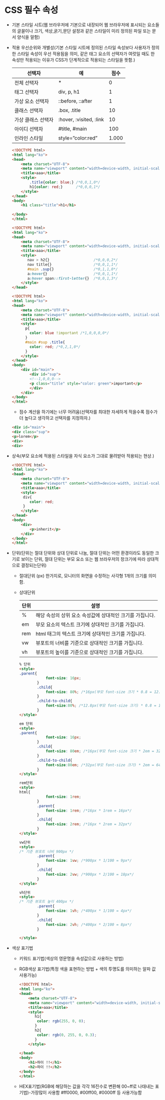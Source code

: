 # CSS 필수 속성

- 기본 스타일 시트(웹 브라우저에 기본으로 내장되어 웹 브라우저에 표시되는 요소들의 글꼴이나 크기, 색상,굵기,문단 설정과 같은 스타일이 미리 정의된 파일 또는 문서 양식을 말함)
    
- 적용 우선순위와 개별성(기본 스타일 시트에 정의된 스타일 속성보다 사용자가 정의한 스타일 속성이 우선 적용됨을 의미, 같은 태그 요소의 선택자가 여럿일 때도 한 속성만 적용되는 이유가 CSS가 단계적으로 적용되는 스타일을 뜻함.)
    
    |선택자|예|점수|
    |---|---|---|
    |전체 선택자|*|0|
    |태그 선택자|div, p, h1|1|
    |가상 요소 선택자|::before, ::after|1|
    |클래스 선택자|.box, .title|10|
    |가상 클래스 선택자|:hover, :visited, :link|10|
    |아이디 선택자|#title, #main|100|
    |인라인 스타일|style=”color:red”|1.000|
    
    ```html
    <!DOCTYPE html>
    <html lang="ko">
    <head>
        <meta charset="UTF-8">
        <meta name="viewport" content="width=device-width, initial-scale=1.0">
        <title>aaa</title>
        <style>
            .title{color: blue;} /*0,0,1,0*/
            h1{color: red;}      /*0,0,0,1*/
        </style>
    </head>
    <body>
        <h1 class="title">h1</h1>
       
    </body>
    </html>
    ```
    
    ```html
    <!DOCTYPE html>
    <html lang="ko">
    <head>
        <meta charset="UTF-8">
        <meta name="viewport" content="width=device-width, initial-scale=1.0">
        <title>aaa</title>
        <style>
           nav > h2{}                    /*0,0,0,2*/
           nav title{}                   /*0,0,1,1*/
           #main .sup{}                  /*0,1,1,0*/
           a:hover{}                     /*0,0,1,1*/
           a:hover span::first-letter{}  /*0,0,1,3*/
        </style>
    </head>
    ```
    
    ```html
    <!DOCTYPE html>
    <html lang="ko">
    <head>
        <meta charset="UTF-8">
        <meta name="viewport" content="width=device-width, initial-scale=1.0">
        <title>aaa</title>
        <style>
          p{ 
            color: blue !important /*1,0,0,0,0*/
          }
          #main #sup .title{ 
            color: red; /*0,2,1,0*/
          }
        </style>
    </head>
    <body>
        <div id="main">
            <div id="sup">
            <!--1,0,0,0-->
            <p class="title" style="color: green">important</p>
            </div>
        </div>
    </body>
    </html>
    ```
    
    - 점수 계산을 하기에는 너무 어려움(선택자를 최대한 자세하게 적을수록 점수가 더 높다고 생각하고 선택자를 지정하자.)
    
    ```html
    <div id="main">
    <div class="sup">
    <p>lorem</p>
    <div>
    <div>
    ```
    
- 상속(부모 요소에 적용된 스타일을 자식 요소가 그대로 물려받아 적용되는 현상.)
    
    ```html
    <!DOCTYPE html>
    <html lang="ko">
    <head>
        <meta charset="UTF-8">
        <meta name="viewport" content="width=device-width, initial-scale=1.0">
        <title>aaa</title>
        <style>
         div{
            color: red;
         }
        </style>
    </head>
    <body>
        <div>
            <p>inherit</p>
        </div>
    </body>
    </html>
    ```
    
- 단위(단위는 절대 단위와 상대 단위로 나눔, 절대 단위는 어떤 환경이라도 동일한 크기로 보이는 단위, 절대 단위는 부모 요소 또는 웹 브라우저의 창크기에 따라 상대적으로 결정되는단위)
    
    - 절대단위 (px) 한가지로, 모니터의 화면을 수정하는 사각형 1개의 크기를 의미함.
        
    - 상대단위
        
        |단위|설명|
        |---|---|
        |%|해당 속성의 상위 요소 속성값에 상대적인 크기를 가집니다.|
        |em|부모 요소의 텍스트 크기에 상대적인 크기를 가집니다.|
        |rem|html 태그의 텍스트 크기에 상대적인 크기를 가집니다.|
        |vw|뷰포트의 너비를 기준으로 상대적인 크기를 가집니다.|
        |vh|뷰포트의 높이를 기준으로 상대적인 크기를 가집니다.|
        
        ```html
        % 단위
        <style>
        .parent{
                    font-size: 16px;
                }
                .child{
                    font-size: 80%; /*16px(부모 font-size 크기 * 0.8 = 12.8px*/
                }
                .child-to-child{
                    font-size:80%; /*12.8px(부모 font-size 크기) * 0.8 = 10.24px*/
                }
        </style>
        
        em 단위
        <style>
        .parent{
                    font-size: 16px;
                }
                .child{
                    font-size: 80em; /*16px(부모 font-size 크기 * 2em = 32px*/
                }
                .child-to-child{
                    font-size:80em; /*32px(부모 font-size 크기) * 2em = 64px*/
                }
        </style>
        
        rem단위
        <style>
        html{
                    font-size: 1rem;
                }
                .parent{
                    font-size: 1rem; /*16px * 1rem = 16px*/
                }
                .child{
                    font-size: 2rem; /*16px * 2rem = 32px*/
                }
        </style>
        
        vw단위
        <style>
        /* 기준 뷰포트 너비 900px */
                .parent{
                    font-size: 1vw; /*900px * 1/100 = 9px*/
                }
                .child{
                    font-size: 2vw; /*900px * 2/100 = 18px*/
                }
        </style>
        
        vh단위
        <style>
        /* 기준 뷰포트 높이 400px */
                .parent{
                    font-size: 1vh; /*400px * 1/100 = 4px*/
                }
                .child{
                    font-size: 2vh; /*400px * 2/100 = 8px*/
                }
        
        </style>
        ```
        
- 색상 표기법
    
    - 키워드 표기법(색상의 영문명을 속성값으로 사용하는 방법)
        
    - RGB색상 표기법(특정 색을 표현하는 방법 + 색의 투명도를 의미하는 알파 값 사용가능)
        
        ```html
        <!DOCTYPE html>
        <html lang="ko">
        <head>
            <meta charset="UTF-8">
            <meta name="viewport" content="width=device-width, initial-scale=1.0">
            <title>aaa</title>
            <style>
               h1{
                color: rgb(255, 0, 0);
               }
               h2{
                color: rgb(0, 255, 0, 0.3);
               }
            </style>
            
        </head>
        <body>
            <h1>하이 !!</h1>
            <h2>하이 !!</h2>
        </body>
        </html>
        ```
        
    - HEX표기법(RGB에 해당하는 값을 각각 16진수로 변환해 00~ff로 나태내는 표기법)-가장많이 사용함 #ff0000, #00ff00, #0000ff 등 사용가능함
        
